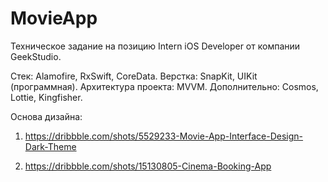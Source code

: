 # MovieApp
Техническое задание на позицию Intern iOS Developer от компании GeekStudio.

Стек: Alamofire, RxSwift, CoreData.
Верстка: SnapKit, UIKit (программная).
Архитектура проекта: MVVM.
Дополнительно: Cosmos, Lottie, Kingfisher.

Основа дизайна: 
1. https://dribbble.com/shots/5529233-Movie-App-Interface-Design-Dark-Theme

2.  https://dribbble.com/shots/15130805-Cinema-Booking-App
